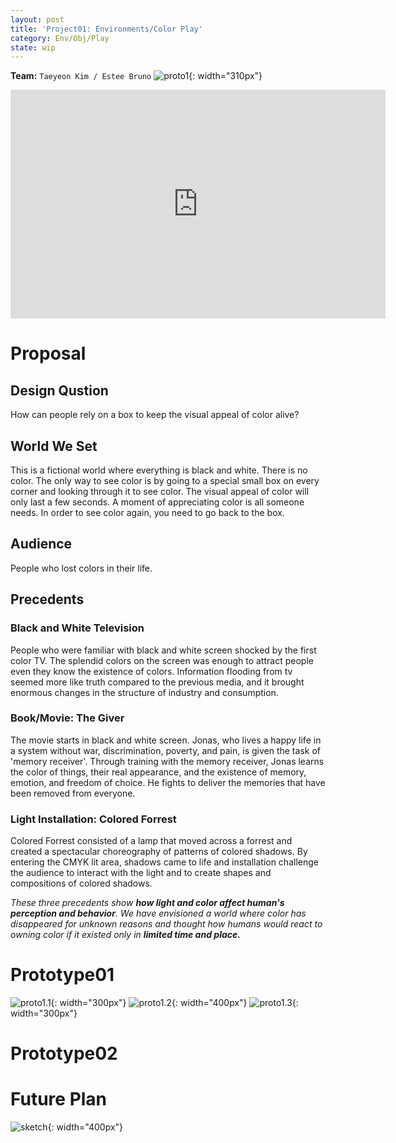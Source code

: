 ```yaml
---
layout: post
title: 'Project01: Environments/Color Play'
category: Env/Obj/Play
state: wip
---
```

**Team:** `Taeyeon Kim / Estee Bruno`
![proto1](/sp17-ms2/assets/img/project01/intro.jpg){: width="310px"}
<iframe src="https://docs.google.com/presentation/d/1WJQBivsv12_DmmSXA3skMtxw8qeuaQpVZD9qnU19oy8/embed?start=false&loop=false&delayms=3000" frameborder="0" width="600" height="366" allowfullscreen="true" mozallowfullscreen="true" webkitallowfullscreen="true"></iframe>

# Proposal
## Design Qustion
How can people rely on a box to keep the visual appeal of color alive?

## World We Set
This is a fictional world where everything is black and white. There is no color.
The only way to see color is by going to a special small box on every corner and looking through it to see color.
The visual appeal of color will only last a few seconds. A moment of appreciating color is all someone needs. In order to see color again, you need to go back to the box.

## Audience
People who lost colors in their life.

## Precedents
### Black and White Television
 People who were familiar with black and white screen shocked by the first color TV. The splendid colors on the screen was enough to attract people even they know the existence of colors. Information flooding from tv seemed more like truth compared to the previous media, and it brought enormous changes in the structure of industry and consumption.

### Book/Movie: The Giver
 The movie starts in black and white screen. Jonas, who lives a happy life in a  system without war, discrimination, poverty, and pain, is given the task of 'memory receiver'. Through training with the memory receiver, Jonas learns the color of things, their real appearance, and the existence of memory, emotion, and freedom of choice. He fights to deliver the memories that have been removed from everyone.

### Light Installation: Colored Forrest
 Colored Forrest consisted of a lamp that moved across a forrest and created a spectacular choreography of patterns of colored shadows. By entering the CMYK lit area, shadows came to life and installation challenge the audience to interact with the light and to create shapes and compositions of colored shadows.


*These three precedents show __how light and color affect human's perception and behavior__. We have envisioned a world where color has disappeared for unknown reasons and thought how humans would react to owning color if it existed only in __limited time and place.__*

# Prototype01
![proto1.1](/sp17-ms2/assets/img/project01/proto01_1.jpg){: width="300px"}
![proto1.2](/sp17-ms2/assets/img/project01/proto01_3.jpg){: width="400px"}
![proto1.3](/sp17-ms2/assets/img/project01/proto01_2.jpg){: width="300px"}

# Prototype02

# Future Plan
![sketch](/sp17-ms2/assets/img/project01/sketch.jpg){: width="400px"}
